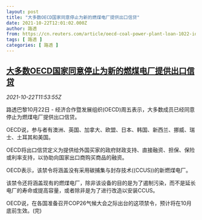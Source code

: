 ```yaml
---
layout: post
title: "大多数OECD国家同意停止为新的燃煤电厂提供出口信贷"
date: 2021-10-22T12:01:02.000Z
author: 路透
from: https://cn.reuters.com/article/oecd-coal-power-plant-loan-1022-idCNKBS2HC17U
tags: [ 路透 ]
categories: [ 路透 ]
---
```

<!--1634904062000-->
[大多数OECD国家同意停止为新的燃煤电厂提供出口信贷](https://cn.reuters.com/article/oecd-coal-power-plant-loan-1022-idCNKBS2HC17U)
------

<div>
<div><i>2021-10-22T11:53:55Z</i></div><p>路透巴黎10月22日 - 经济合作暨发展组织(OECD)周五表示，大多数成员已经同意停止为燃煤电厂提供出口信贷。</p><p>OECD说，参与者有澳洲、英国、加拿大、欧盟、日本、韩国、新西兰、挪威、瑞士、土耳其和美国。</p><p>OECD将出口信贷定义为提供给外国买家的政府财政支持、直接融资、担保、保险或利率支持，以协助向国家出口商购买商品的融资。</p><p>OECD表示，该禁令将涵盖没有采用碳捕集与封存技术((CCUS))的新燃煤电厂。</p><p>该禁令还将涵盖现有的燃煤电厂，除非该设备的目的是为了遏制污染，而不是延长电厂的寿命或提高容量，或者除非是为了进行改造以安装CCUS。</p><p>OECD说，在各国准备召开COP26气候大会之际出台的这项禁令，预计将在10月底前生效。(完)</p>
</div>
